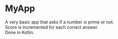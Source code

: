 # MyApp
A very basic app that asks if a number is prime or not.<br>
Score is incremented for each correct answer. <br>
Done in Kotlin.
